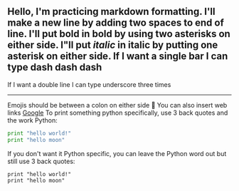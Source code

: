 Hello, I'm practicing markdown formatting. I'll make a new line by adding two spaces to end of line.
I'll put **bold** in bold by using two asterisks on either side.
I"ll put *italic* in italic by putting one asterisk on either side.
If I want a single bar I can type dash dash dash
---
If I want a double line I can type underscore three times
___
Emojis should be between a colon on either side :watermelon:
You can also insert web links [Google](http://www.google.com/)
To print something python specifically, use 3 back quotes and the work Python:
```python
print "hello world!"
print "hello moon"
```
If you don't want it Python specific, you can leave the Python word out but still use 3 back quotes:
```
print "hello world!"
print "hello moon"
```

